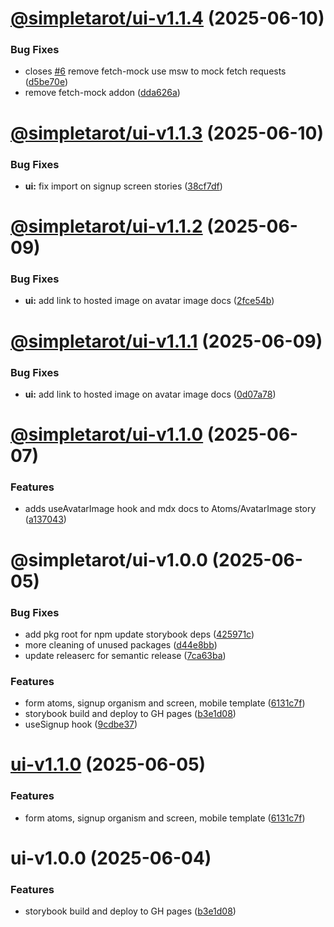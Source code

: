 # [@simpletarot/ui-v1.1.4](https://github.com/avacollins/simple-tarot/compare/@simpletarot/ui-v1.1.3...@simpletarot/ui-v1.1.4) (2025-06-10)


### Bug Fixes

* closes [#6](https://github.com/avacollins/simple-tarot/issues/6) remove fetch-mock use msw to mock fetch requests ([d5be70e](https://github.com/avacollins/simple-tarot/commit/d5be70ea44a6a7d7861f98b39ba166a975c71e74))
* remove fetch-mock addon ([dda626a](https://github.com/avacollins/simple-tarot/commit/dda626a589e4337de8f6fb9a1df2edb4a302652e))

# [@simpletarot/ui-v1.1.3](https://github.com/avacollins/simple-tarot/compare/@simpletarot/ui-v1.1.2...@simpletarot/ui-v1.1.3) (2025-06-10)


### Bug Fixes

* **ui:** fix import on signup screen stories ([38cf7df](https://github.com/avacollins/simple-tarot/commit/38cf7df7714faed394e6081e847006c93bd424c8))

# [@simpletarot/ui-v1.1.2](https://github.com/avacollins/simple-tarot/compare/@simpletarot/ui-v1.1.1...@simpletarot/ui-v1.1.2) (2025-06-09)


### Bug Fixes

* **ui:** add link to hosted image on avatar image docs ([2fce54b](https://github.com/avacollins/simple-tarot/commit/2fce54bad89b3a5ee2f3a79085476d15e2e2a630))

# [@simpletarot/ui-v1.1.1](https://github.com/avacollins/simple-tarot/compare/@simpletarot/ui-v1.1.0...@simpletarot/ui-v1.1.1) (2025-06-09)


### Bug Fixes

* **ui:** add link to hosted image on avatar image docs ([0d07a78](https://github.com/avacollins/simple-tarot/commit/0d07a78de8662bc2f0dc414e992b8cb261ac7993))

# [@simpletarot/ui-v1.1.0](https://github.com/avacollins/simple-tarot/compare/@simpletarot/ui-v1.0.0...@simpletarot/ui-v1.1.0) (2025-06-07)


### Features

* adds useAvatarImage hook and mdx docs  to Atoms/AvatarImage story ([a137043](https://github.com/avacollins/simple-tarot/commit/a137043c5c29d315d99bb46a1f10af4244d392de))

# @simpletarot/ui-v1.0.0 (2025-06-05)


### Bug Fixes

* add pkg root for npm update storybook deps ([425971c](https://github.com/avacollins/simple-tarot/commit/425971c9593aed03b50a0ffa5adaea6361bc746a))
* more cleaning of unused packages ([d44e8bb](https://github.com/avacollins/simple-tarot/commit/d44e8bb421cbeb96f2dee35ab9ac3a9287877913))
* update releaserc for semantic release ([7ca63ba](https://github.com/avacollins/simple-tarot/commit/7ca63ba9ef72f2db5b0791ce459f1398d90d0e21))


### Features

* form atoms, signup organism and screen, mobile template ([6131c7f](https://github.com/avacollins/simple-tarot/commit/6131c7f265763c63781756013fccaadebc03c022))
* storybook build and deploy to GH pages ([b3e1d08](https://github.com/avacollins/simple-tarot/commit/b3e1d0852b81d589771866fdba304254fff7d0a4))
* useSignup hook ([9cdbe37](https://github.com/avacollins/simple-tarot/commit/9cdbe376c80eb00bd0ef595f851a72d9dfbb7304))

# [ui-v1.1.0](https://github.com/avacollins/simple-tarot/compare/ui-v1.0.0...ui-v1.1.0) (2025-06-05)


### Features

* form atoms, signup organism and screen, mobile template ([6131c7f](https://github.com/avacollins/simple-tarot/commit/6131c7f265763c63781756013fccaadebc03c022))

# ui-v1.0.0 (2025-06-04)


### Features

* storybook build and deploy to GH pages ([b3e1d08](https://github.com/avacollins/simple-tarot/commit/b3e1d0852b81d589771866fdba304254fff7d0a4))
